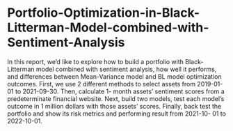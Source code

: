 # Portfolio-Optimization-in-Black-Litterman-Model-combined-with-Sentiment-Analysis
In this report, we’d like to explore how to build a portfolio with Black-Litterman model combined with sentiment analysis, how well it performs, and differences between Mean-Variance model and BL model optimization outcomes.
First, we use 2 different methods to select assets from 2019-01-01 to 2021-09-30. 
Then, calculate 1- month assets’ sentiment scores from a predeterminate financial website.
Next, build two models, test each model’s outcome in 1 million dollars with those assets’ scores. 
Finally, back test the portfolio and show its risk metrics and performing result from 2021-10- 01 to 2022-10-01.
